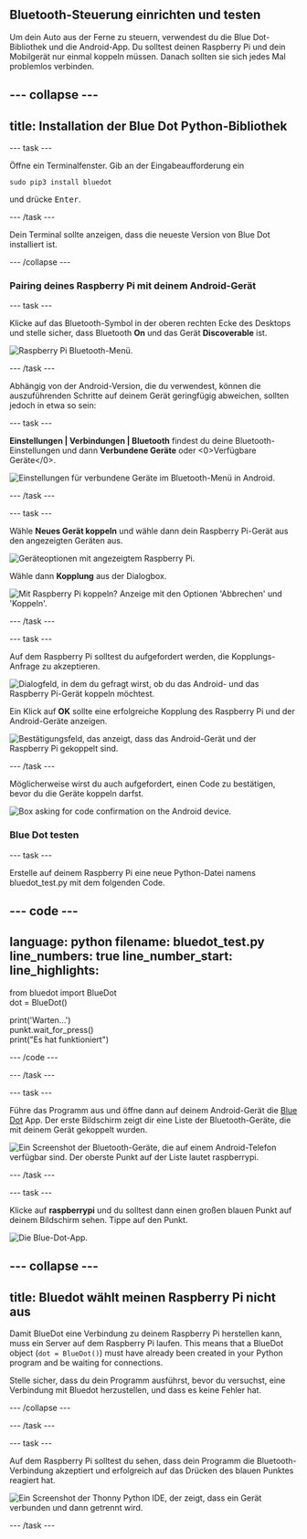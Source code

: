## Bluetooth-Steuerung einrichten und testen

Um dein Auto aus der Ferne zu steuern, verwendest du die Blue Dot-Bibliothek und die Android-App. Du solltest deinen Raspberry Pi und dein Mobilgerät nur einmal koppeln müssen. Danach sollten sie sich jedes Mal problemlos verbinden.

--- collapse ---
---
title: Installation der Blue Dot Python-Bibliothek
---

--- task ---

Öffne ein Terminalfenster. Gib an der Eingabeaufforderung ein
```
sudo pip3 install bluedot
```
und drücke <kbd>Enter</kbd>.

--- /task ---

Dein Terminal sollte anzeigen, dass die neueste Version von Blue Dot installiert ist.

--- /collapse ---

### Pairing deines Raspberry Pi mit deinem Android-Gerät

--- task ---

Klicke auf das Bluetooth-Symbol in der oberen rechten Ecke des Desktops und stelle sicher, dass Bluetooth **On** und das Gerät **Discoverable** ist.

![Raspberry Pi Bluetooth-Menü.](images/bt_rpi_1.png)

--- /task ---

Abhängig von der Android-Version, die du verwendest, können die auszuführenden Schritte auf deinem Gerät geringfügig abweichen, sollten jedoch in etwa so sein:

--- task ---

**Einstellungen | Verbindungen | Bluetooth** findest du deine Bluetooth-Einstellungen und dann **Verbundene Geräte** oder <0>Verfügbare Geräte</0>.

![Einstellungen für verbundene Geräte im Bluetooth-Menü in Android.](images/bt_and_1.png)

--- /task ---

--- task ---

Wähle **Neues Gerät koppeln** und wähle dann dein Raspberry Pi-Gerät aus den angezeigten Geräten aus.

![Geräteoptionen mit angezeigtem Raspberry Pi.](images/bt_and_2.png)

Wähle dann **Kopplung** aus der Dialogbox.

![Mit Raspberry Pi koppeln? Anzeige mit den Optionen 'Abbrechen' und 'Koppeln'.](images/bt_and_3.png)

--- /task ---

--- task ---

Auf dem Raspberry Pi solltest du aufgefordert werden, die Kopplungs-Anfrage zu akzeptieren.

![Dialogfeld, in dem du gefragt wirst, ob du das Android- und das Raspberry Pi-Gerät koppeln möchtest.](images/bt_rpi_2.png)

Ein Klick auf **OK** sollte eine erfolgreiche Kopplung des Raspberry Pi und der Android-Geräte anzeigen.

![Bestätigungsfeld, das anzeigt, dass das Android-Gerät und der Raspberry Pi gekoppelt sind.](imgaes/bt_rpi_3.png)

--- /task ---

Möglicherweise wirst du auch aufgefordert, einen Code zu bestätigen, bevor du die Geräte koppeln darfst.

![Box asking for code confirmation on the Android device.](images/android3.png)

### Blue Dot testen

--- task ---

Erstelle auf deinem Raspberry Pi eine neue Python-Datei namens bluedot_test.py mit dem folgenden Code.

--- code ---
---
language: python 
filename: bluedot_test.py 
line_numbers: true 
line_number_start:
line_highlights:
---

from bluedot import BlueDot   
dot = BlueDot()

print('Warten...')   
punkt.wait_for_press()    
print("Es hat funktioniert")

--- /code ---

--- /task ---

--- task ---

Führe das Programm aus und öffne dann auf deinem Android-Gerät die [Blue Dot](https://play.google.com/store/apps/details?id=com.stuffaboutcode.bluedot&hl=en_GB&gl=US) App. Der erste Bildschirm zeigt dir eine Liste der Bluetooth-Geräte, die mit deinem Gerät gekoppelt wurden.

![Ein Screenshot der Bluetooth-Geräte, die auf einem Android-Telefon verfügbar sind. Der oberste Punkt auf der Liste lautet raspberrypi.](images/android4.jpeg)

--- /task ---

--- task ---

Klicke auf **raspberrypi** und du solltest dann einen großen blauen Punkt auf deinem Bildschirm sehen. Tippe auf den Punkt.

![Die Blue-Dot-App.](images/bt_and_5.png)

--- collapse ---
---
title: Bluedot wählt meinen Raspberry Pi nicht aus
---

 Damit BlueDot eine Verbindung zu deinem Raspberry Pi herstellen kann, muss ein Server auf dem Raspberry Pi laufen. This means that a BlueDot object (`dot = BlueDot()`) must have already been created in your Python program and be waiting for connections.

 Stelle sicher, dass du dein Programm ausführst, bevor du versuchst, eine Verbindung mit Bluedot herzustellen, und dass es keine Fehler hat.

--- /collapse ---

--- /task ---

--- task ---

Auf dem Raspberry Pi solltest du sehen, dass dein Programm die Bluetooth-Verbindung akzeptiert und erfolgreich auf das Drücken des blauen Punktes reagiert hat.

![Ein Screenshot der Thonny Python IDE, der zeigt, dass ein Gerät verbunden und dann getrennt wird.](images/thonny1.png)

--- /task ---
